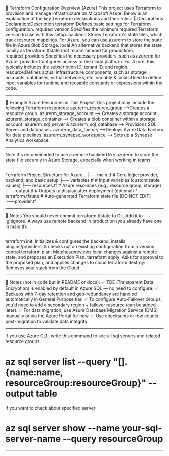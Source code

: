 🧱 Terraform Configuration Overview (Azure)
This project uses Terraform to provision and manage infrastructure on Microsoft Azure. Below is an explanation of the key Terraform declarations and their roles:
🔧 Declarations
Declaration:Description
terraform:Defines basic settings for Terraform configuration.
required_version:Specifies the minimum required Terraform version to use with this setup.
backend	Stores Terraform's state files, which track resource mappings. For Azure, you can use azurerm to store the state file in Azure Blob Storage.
local An alternative backend that stores the state locally as terraform.tfstate (not recommended for production).
required_providers:Specifies the necessary providers, such as azurerm for Azure.
provider:Configures access to the cloud platform. For Azure, this typically includes the subscription ID, tenant ID, and region.
resource:Defines actual infrastructure components, such as storage accounts, databases, virtual networks, etc.
variable & locals:Used to define input variables for runtime and reusable constants or expressions within the code.
____________________________________________________
🧩 Example Azure Resources in This Project
This project may include the following Terraform resources:
azurerm_resource_group -->Creates a resource group.
azurerm_storage_account --> Creates a storage account.
azurerm_storage_container --> Creates a blob container within a storage account.
azurerm_sql_server & azurerm_sql_database --> Provisions SQL Server and databases.
azurerm_data_factory –->Deploys Azure Data Factory for data pipelines.
azurerm_synapse_workspace –-> Sets up a Synapse Analytics workspace.
______________________________________________________
 Note
It's recommended to use a remote backend like azurerm to store the state file securely in Azure Storage, especially when working in teams
_________________________________________________________
 Terraform Project Structure for Azure
.
├── main.tf          # Core logic: provider, backend, and basic setup
├── variables.tf     # Input variables (customizable values)
├── resources.tf     # Azure resources (e.g., resource group, storage)
├── output.tf        # Outputs to display after deployment (optional)
└── terraform.tfstate # Auto-generated Terraform state file (DO NOT EDIT)
└──provider.tf 
_________________________________________________________
📝 Notes
 You should never commit terraform.tfstate to Git. Add it to .gitignore.
 Always use remote backend in production (you already have one in main.tf).
 __________________________________________________________________________
terraform init: Initializes & configures the backend, installs plugins/providers, & checks out an existing configuration from a version control
terraform plan:  Matches/previews local changes against a remote state, and proposes an Execution Plan.
terraform apply: Asks for approval to the proposed plan, and applies changes to cloud
terraform destroy: Removes your stack from the Cloud
____________________________________________________________________________
 📌 Notes (not in code but in README or docs):
✅ TDE (Transparent Data Encryption) is enabled by default in Azure SQL — no need to configure.
✅ Backups with 7-day retention and geo-redundancy are handled automatically in General Purpose tier.
✅ To configure Auto-Failover Groups, you'd need to add a secondary region + failover resource (can be added later).
✅ For data migration, use Azure Database Migration Service (DMS) manually or via the Azure Portal for now.
✅ Use checksums or row counts post-migration to validate data integrity.
________________________________________________________________________________________
if you use Azure CLI , write this command to see all sql servers and related resource groups 
# az sql server list --query "[].{name:name, resourceGroup:resourceGroup}" --output table

if you want to check about specified server 
# az sql server show --name your-sql-server-name --query resourceGroup
_________________________________________________________________________________________
 










